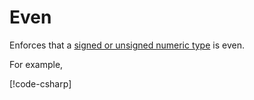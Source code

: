 ﻿# Even

Enforces that a
[signed or unsigned numeric type](https://learn.microsoft.com/en-us/dotnet/csharp/language-reference/builtin-types/built-in-types)
is even.

For example,

[!code-csharp[](../../../../Tuxedo.Tests/Numeric/EvenTests.cs#EvenInt)]
